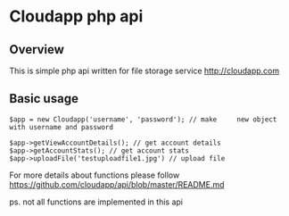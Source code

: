 Cloudapp php api
================

Overview
--------
This is simple php api written for file storage service http://cloudapp.com

Basic usage
--------

    $app = new Cloudapp('username', 'password'); // make     new object with username and password

    $app->getViewAccountDetails(); // get account details
    $app->getAccountStats(); // get account stats 
    $app->uploadFile('testuploadfile1.jpg') // upload file  

For more details about functions please follow https://github.com/cloudapp/api/blob/master/README.md

ps. not all functions  are implemented in this api

